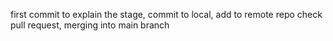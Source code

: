 first commit to explain the stage, commit to local, add to remote repo
check pull request, merging into main branch
